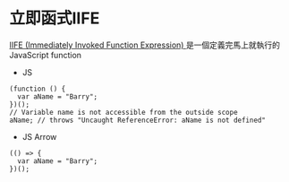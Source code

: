 # 立即函式IIFE

[IIFE (Immediately Invoked Function Expression) ](https://developer.mozilla.org/zh-TW/docs/Glossary/IIFE)是一個定義完馬上就執行的 JavaScript function



* JS

```
(function () {
  var aName = "Barry";
})();
// Variable name is not accessible from the outside scope
aName; // throws "Uncaught ReferenceError: aName is not defined"
```

* JS Arrow

```
(() => {
  var aName = "Barry";
})();
```

